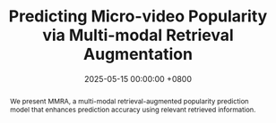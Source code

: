 ---
title:          "Predicting Micro-video Popularity via Multi-modal Retrieval Augmentation"
date:           2025-05-15 00:00:00 +0800
selected:       true
pub:            "Special Interest Group on Information Retrieval (SIGIR)"
pub_last:       ' <span class="badge badge-pill badge-publication badge-danger">CCF-A</span> <span class="badge badge-pill badge-publication badge-primary">Short Paper</span>'
pub_date:       "2024"

abstract: >-
  We present MMRA, a multi-modal retrieval-augmented popularity prediction model that enhances prediction accuracy using relevant retrieved information.
cover:          /assets/images/covers/sigir-mmra.jpg
authors:
- Ting Zhong
- Jian Lang
- Yifan Zhang
- Zhangtao Cheng
- Kunpeng Zhang
- Fan Zhou
links:
  Paper: /assets/papers/SIGIR-2024-MMRA.pdf
  Code: https://github.com/ICDM-UESTC/MMRA
---
